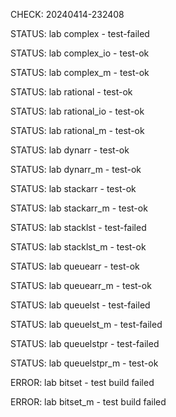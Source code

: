 CHECK: 20240414-232408
STATUS: lab complex - test-failed
STATUS: lab complex_io - test-ok
STATUS: lab complex_m - test-ok
STATUS: lab rational - test-ok
STATUS: lab rational_io - test-ok
STATUS: lab rational_m - test-ok
STATUS: lab dynarr - test-ok
STATUS: lab dynarr_m - test-ok
STATUS: lab stackarr - test-ok
STATUS: lab stackarr_m - test-ok
STATUS: lab stacklst - test-failed
STATUS: lab stacklst_m - test-ok
STATUS: lab queuearr - test-ok
STATUS: lab queuearr_m - test-ok
STATUS: lab queuelst - test-failed
STATUS: lab queuelst_m - test-failed
STATUS: lab queuelstpr - test-failed
STATUS: lab queuelstpr_m - test-ok
ERROR: lab bitset - test build failed
ERROR: lab bitset_m - test build failed
